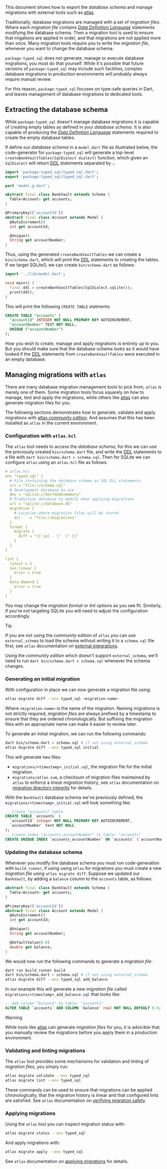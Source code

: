 This document shows how to export the _database schema_ and manage migrations
with external tools such as [atlas].

Traditionally, database migrations are managed with a set of _migration files_.
Where each _migration file_ contains [_Data Definition Language_][DDL]
statements modifying the database schema. Then a migration tool is used to
ensure that migations are applied in order, and that migrations are not applied
more than once. Many migration tools require you to write the _migration file_,
whenever you want to change the database schema.

`package:typed_sql` does not generate, manage or execute database migrations,
you must do that yourself. While it's possible that future versions of
`package:typed_sql` may include such facilities, complex database migrations in
production environments will probably always require manual review.

For this reason, `package:typed_sql` focuses on type-safe queries in Dart, and
leaves management of database migrations to dedicated tools.

## Extracting the database schema
While `package:typed_sql` doesn't manage database migrations it is capable of
creating empty tables as defined in your _database schema_. It is also capable
of producing the [_Data Definition Language_][DDL] statements required to create
the empty database tables.

If define our _database schema_ in a `model.dart` file as illustrated below,
the code-generator for `package:typed_sql` will generate a top-level
`createBankVaultTables(SqlDialect dialect)` function, which given an
`SqlDialect` will return [DDL] statements separated by `;`.

```dart migration/lib/model.dart#schema
import 'package:typed_sql/typed_sql.dart';
export 'package:typed_sql/typed_sql.dart';

part 'model.g.dart';

abstract final class BankVault extends Schema {
  Table<Account> get accounts;
}

@PrimaryKey(['accountId'])
abstract final class Account extends Model {
  @AutoIncrement()
  int get accountId;

  @Unique()
  String get accountNumber;
}
```

Thus, using the generated `createBankVaultTables` we can create a
`bin/schema.dart`, which will print the [DDL] statements to creating the tables.
If we target SQLite3, we can create `bin/schema.dart` as follows:

```dart migration/bin/schema.dart#print-schema
import '../lib/model.dart';

void main() {
  final ddl = createBankVaultTables(SqlDialect.sqlite());
  print(ddl);
}
```

This will print the following `CREATE TABLE` statments:

```sql
CREATE TABLE "accounts" (
  "accountId" INTEGER NOT NULL PRIMARY KEY AUTOINCREMENT,
  "accountNumber" TEXT NOT NULL,
  UNIQUE ("accountNumber")
);
```

How you wish to create, manage and apply migrations is entirely up to you. But
you should make sure that the database schema looks as it would have looked if
the [DDL] statements from `createBankVaultTables` were executed in an empty
database.


## Managing migrations with `atlas`
There are many database migration management tools to pick from, `atlas` is
merely one of them. Some migration tools focus squarely on how to manage, test
and apply the migrations, while others like [atlas] can also generate migration
files for you.

The following sections demonstrates how to generate, validate and apply
migrations with [atlas _community edition_][atlas-ce]. And assumes that this
has been installed as `atlas` in the current environment.

### Configuration with `atlas.hcl`
The `atlas` tool needs to access the _database schema_, for this we can use
the previously created `bin/schema.dart` file, and write the [DDL] statements
to a file with `dart bin/schema.dart > schema.sql`. Then for SQLite we can
configure `atlas` using an `atlas.hcl` file as follows:

```yaml
# atlas.hcl
env "typed_sql" {
  # File containing the database schema as SQL DLL statements
  src = "file://schema.sql"
  # Development database to use
  dev = "sqlite://dev?mode=memory"
  # Production database to modify when applying migrations
  url = "sqlite://database.db"
  migration {
    # Location where migration files will be stored
    dir    = "file://migrations"
  }
  format {
    migrate {
      diff = "{{ sql . \"  \" }}"
    }
  }
}

lint {
  latest = 1
  non_linear {
    error = true
  }
  data_depend {
    error = true
  }
}
```

You may change the _migration format_ or _lint options_ as you see fit.
Similarly, if you're not targeting SQLite you will need to adjust the
configuration accordingly.

> [!TIP]
> If you are not using the _community edition_ of `atlas` you can use
> `external_schema` to load the schema without writing it to a `schema.sql` file
> first, see `atlas` documentation on [external integrations][atlas-external].
>
> Using the _community edition_ which doesn't support `external_schema`, we'll
> need to run `dart bin/schema.dart > schema.sql` whenever the schema changes.


### Generating an initial migration
With configuration in place we can now generate a migration file using:
```sh
atlas migrate diff --env typed_sql <migration-name>
```

Where `<migration-name>` is the name of the migration. Naming migrations is not
strictly required, _migration files_ are always prefixed by a timestamp to
ensure that they are ordered chronologically. But suffixing the migration files
with an appropriate name can make it easier to review later.

To generate an initial migration, we can run the following commands:
```sh
dart bin/schema.dart > schema.sql # if not using external_schema
atlas migrate diff --env typed_sql initial
```

This will generate two files:
 * `migrations/<timestamp>_initial.sql`, the migration file for the initial
   migration.
 * `migrations/atlas.sum`, a checksum of migration files maintained by `atlas`
   to enforce a _linear migration history_, see `atlas` documentation on
   [migration directory integrity][atlas-sum] for details.

With the `BankVault` database schema we've previously defined, the
`migrations/<timestamp>_initial.sql` will look something like:

```sql
-- Create "accounts" table
CREATE TABLE `accounts` (
  `accountId` integer NOT NULL PRIMARY KEY AUTOINCREMENT,
  `accountNumber` text NOT NULL
);
-- Create index "accounts_accountNumber" to table: "accounts"
CREATE UNIQUE INDEX `accounts_accountNumber` ON `accounts` (`accountNumber`);
```

### Updating the database schema
Whenever you modify the database schema you must run code-generation with
`build_runner`, if using using `atlas` for migrations you must create a new
_migration file_ using `atlas migrate diff`. Suppose we updated our `BankVault`,
by adding a `balance` column to the `accounts` table, as follows:

```dart migration/lib/patched_model.dart#schema
abstract final class BankVault extends Schema {
  Table<Account> get accounts;
}

@PrimaryKey(['accountId'])
abstract final class Account extends Model {
  @AutoIncrement()
  int get accountId;

  @Unique()
  String get accountNumber;

  @DefaultValue(0.0)
  double get balance;
}
```

We would now run the following commands to generate a _migration file_:

```sh
dart run build_runner build
dart bin/schema.dart > schema.sql # if not using external_schema
atlas migrate diff --env typed_sql add_balance
```

In our example this will generate a new _migration file_ called
`migrations/<timestamp>_add_balance.sql` that looks like:

```sql
-- Add column "balance" to table: "accounts"
ALTER TABLE `accounts` ADD COLUMN `balance` real NOT NULL DEFAULT 0.0;
```

> [!WARNING]
> While tools like [atlas] can generate _migration files_ for you, it is
> advicible that you manually review the migrations before you apply them in
> a production environment.


### Validating and linting migrations
The `atlas` tool provides some mechanisms for validation and linting of
_migration files_, you simply run:

```sh
atlas migrate validate --env typed_sql
atlas migrate lint --env typed_sql
```

These commands can be used to ensure that migrations can be applied
chronologically, that the migration history is linear and that configured lints
are satisfied. See `atlas` documentation on
[verifying migration safety][atlas-lint].


### Applying migrations
Using the `atlas` tool you can inspect migration status with:
```sh
atlas migrate status --env typed_sql
```

And apply migrations with:
```sh
atlas migrate apply --env typed_sql
```

See `atlas` documentation on [applying migrations][atlas-apply] for details.


[atlas]: https://atlasgo.io/
[atlas-ce]: https://atlasgo.io/community-edition
[atlas-external]: https://atlasgo.io/atlas-schema/external
[atlas-sum]: https://atlasgo.io/concepts/migration-directory-integrity
[atlas-lint]: https://atlasgo.io/versioned/lint
[atlas-apply]: https://atlasgo.io/versioned/apply
[DDL]: https://en.wikipedia.org/wiki/Data_definition_language
